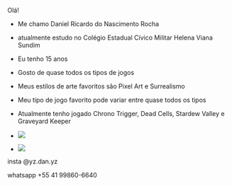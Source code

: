 Olá!


- Me chamo Daniel Ricardo do Nascimento Rocha 


- atualmente estudo no Colégio Estadual Cívico Militar Helena Viana Sundim


- Eu tenho 15 anos


- Gosto de quase todos os tipos de jogos 


- Meus estilos de arte favoritos são Pixel Art e Surrealismo


- Meu tipo de jogo favorito pode variar entre quase todos os tipos


- Atualmente tenho jogado Chrono Trigger, Dead Cells, Stardew Valley e Graveyard Keeper
  
  


- ![](https://media.tenor.com/Ndafi8BYiA8AAAAC/blasphemous-penitent-one.gif)




 - ![](https://media.tenor.com/MkC99gDFmQkAAAAC/sad.gif)





insta
@yz.dan.yz 

whatsapp 
+55 41 99860-6640
